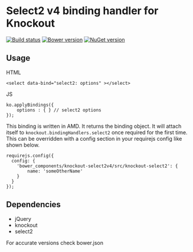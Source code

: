 # Select2 v4 binding handler for Knockout

[![Build status](https://travis-ci.org/cruikshj/knockout-select2.png)](https://travis-ci.org/cruikshj/knockout-select2)
[![Bower version](https://badge.fury.io/bo/knockout-select2v4.svg)](http://badge.fury.io/bo/knockout-select2v4)
[![NuGet version](https://badge.fury.io/nu/knockout-select2.svg)](http://badge.fury.io/nu/knockout-select2)

## Usage

HTML

    <select data-bind="select2: options" ></select>

JS

    ko.applyBindings({
        options : { } // select2 options
    });


This binding is written in AMD. It returns the binding object. It will attach itself to `knockout.bindingHandlers.select2` once required for the first time. This can be overridden with a config section in your requirejs config like shown below.

```
requirejs.config({
  config: {
    'bower_components/knockout-select2v4/src/knockout-select2': {
        name: 'someOtherName'
    }
  }
});
```

## Dependencies

- jQuery
- knockout
- select2

For accurate versions check bower.json
